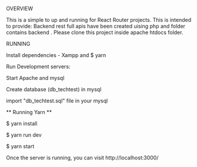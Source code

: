 OVERVIEW

This is a simple  to up and running for React Router projects. This is intended to provide:
Backend rest full apis have been created uising php and folder contains backend .
Please clone this project inside apache htdocs folder.  


RUNNING

Install dependencies - Xampp and $ yarn 

Run Development servers:

Start  Apache and  mysql

Create database (db_techtest) in mysql 

import "db_techtest.sql" file in your mysql

** Running Yarn **

$ yarn install

$ yarn run dev

$ yarn start

Once the server is running, you can visit http://localhost:3000/
